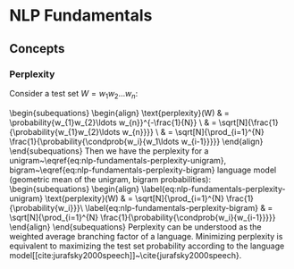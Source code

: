 # NLP Fundamentals
## Concepts
### Perplexity

Consider a test set $W = w_{1}w_{2}\ldots w_{n}$:

\begin{subequations}
\begin{align}
        \text{perplexity}(W) & = \probability{w_{1}w_{2}\ldots w_{n}}^{-\frac{1}{N}} \\
        & = \sqrt[N]{\frac{1}{\probability{w_{1}w_{2}\ldots w_{n}}}} \\ 
        & = \sqrt[N]{\prod_{i=1}^{N} \frac{1}{\probability{\condprob{w_i}{w_1\ldots w_{i-1}}}}}
\end{align}
\end{subequations}
Then we have the perplexity for a unigram~\eqref{eq:nlp-fundamentals-perplexity-unigram},
bigram~\eqref{eq:nlp-fundamentals-perplexity-bigram} language model (geometric mean of the unigram, bigram probabilities):
\begin{subequations}
    \begin{align}
        \label{eq:nlp-fundamentals-perplexity-unigram}
        \text{perplexity}(W) & = \sqrt[N]{\prod_{i=1}^{N} \frac{1}{\probability{w_i}}}\\
        \label{eq:nlp-fundamentals-perplexity-bigram}
        & = \sqrt[N]{\prod_{i=1}^{N} \frac{1}{\probability{\condprob{w_i}{w_{i-1}}}}}
    \end{align} 
\end{subequations}
Perplexity can be understood as the weighted average branching factor of a language. Minimizing perplexity is equivalent to maximizing the
test set probability according to the language model[[cite:jurafsky2000speech]]~\cite{jurafsky2000speech}.
